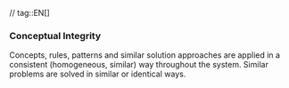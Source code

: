// tag::EN[]
### Conceptual Integrity
Concepts, rules, patterns and similar solution approaches are applied in a consistent (homogeneous, similar) way throughout the system.
Similar problems are solved in similar or identical ways.

